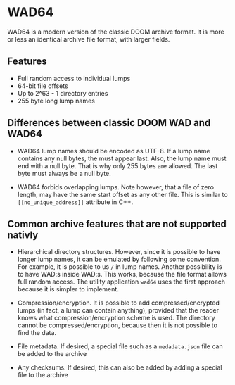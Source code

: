 # WAD64

WAD64 is a modern version of the classic DOOM archive format. It is more or less an identical
archive file format, with larger fields.

## Features

* Full random access to individual lumps
* 64-bit file offsets
* Up to 2^63 - 1 directory entries
* 255 byte long lump names

## Differences between classic DOOM WAD and WAD64

* WAD64 lump names should be encoded as UTF-8. If a lump name contains any null bytes, the must
  appear last. Also, the lump name must end with a null byte. That is why only 255 bytes are
  allowed. The last byte must always be a null byte.

* WAD64 forbids overlapping lumps. Note however, that a file of zero length, may have the same start
  offset as any other file. This is similar to `[[no_unique_address]]` attribute in C++.

## Common archive features that are not supported nativly

* Hierarchical directory structures. However, since it is possible to have longer lump names, it
  can be emulated by following some convention. For example, it is possible to us `/` in lump names.
  Another possibility is to have WAD:s inside WAD:s. This works, because the file format allows
  full random access. The utility application `wad64` uses the first approach because it is simpler
  to implement.

* Compression/encryption. It is possible to add compressed/encrypted lumps (in fact, a lump can
  contain anything), provided that the reader knows what compression/encryption scheme is used. The
  directory cannot be compressed/encryption, because then it is not possible to find the data.

* File metadata. If desired, a special file such as a `medadata.json` file can be added to the
  archive

* Any checksums. If desired, this can also be added by adding a special file to the archive
